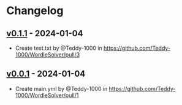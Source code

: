 # Changelog

## [v0.1.1](https://github.com/Teddy-1000/WordleSolver/compare/v0.1.0...v0.1.1) - 2024-01-04
- Create test.txt by @Teddy-1000 in https://github.com/Teddy-1000/WordleSolver/pull/3

## [v0.0.1](https://github.com/Teddy-1000/WordleSolver/commits/v0.0.1) - 2024-01-04
- Create main.yml by @Teddy-1000 in https://github.com/Teddy-1000/WordleSolver/pull/1
